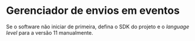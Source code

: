 # Gerenciador de envios em eventos
Se o software não iniciar de primeira, 
defina o SDK do projeto e o *language level* para a versão 11 manualmente.
